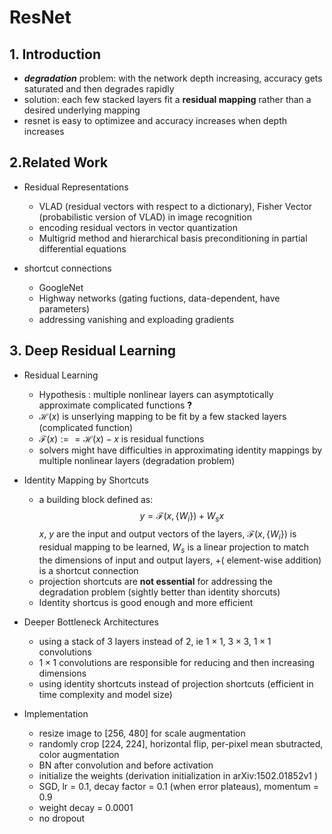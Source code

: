 # ResNet
## 1. Introduction
- ***degradation*** problem: with the network depth increasing, accuracy gets saturated and then degrades rapidly
- solution: each few stacked layers fit a **residual mapping** rather than a desired underlying mapping
- resnet is easy to optimizee and accuracy increases when depth increases

## 2.Related Work
- Residual Representations
	- VLAD (residual vectors with respect to a dictionary), Fisher Vector (probabilistic version of VLAD) in image recognition
	- encoding residual vectors in vector quantization
	- Multigrid method and hierarchical basis preconditioning in partial differential equations

- shortcut connections
	- GoogleNet
	- Highway networks (gating fuctions, data-dependent, have parameters) 
    - addressing vanishing and exploading gradients

## 3. Deep Residual Learning
- Residual Learning
	- Hypothesis : multiple nonlinear layers can asymptotically approximate complicated functions **?**
	- $\mathcal{H}(x)$ is unserlying mapping to be fit by a few stacked layers (complicated function)
	- $\mathcal{F}(x) :== \mathcal{H}(x) -x$ is residual functions
	-  solvers might have difficulties in approximating identity mappings by multiple nonlinear layers (degradation problem)

- Identity Mapping by Shortcuts
	- a building block defined as:
	     $$y = \mathcal{F}(x,\{W_i\}) + W_sx$$
    $x$, $y$ are the input and output vectors of the layers, $\mathcal{F}(x,\{W_i\})$ is residual mapping to be learned, $W_s$ is a linear projection to match the dimensions of input and output layers, $+$( element-wise addition) is a shortcut connection
    - projection shortcuts are **not essential** for addressing the degradation problem (sightly better than identity shorcuts)
    - Identity shortcus is good enough and more efficient 

- Deeper Bottleneck Architectures
	- using a stack of 3 layers instead of 2, ie $1 \times 1$, $3 \times 3$, $1 \times 1$ convolutions
	- $1 \times 1$ convolutions are responsible for reducing and then increasing dimensions
	- using identity shortcuts instead of projection shortcuts (efficient in time complexity and model size)

- Implementation
	- resize image to [256, 480] for scale augmentation
	- randomly crop [224, 224], horizontal flip, per-pixel mean sbutracted, color augmentation
	- BN after convolution and before activation
	- initialize the weights (derivation initialization in arXiv:1502.01852v1 )
	- SGD, lr = 0.1, decay factor = 0.1 (when error plateaus), momentum = 0.9
	- weight decay = 0.0001
	- no dropout